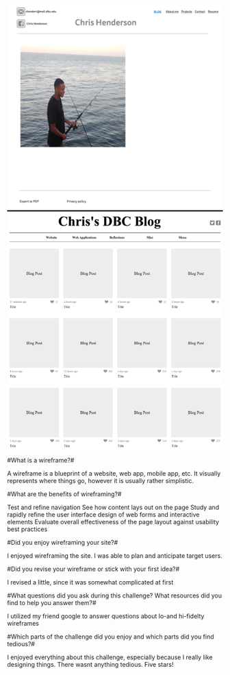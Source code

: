 ![Wireframe site](./week-2/wireframe-Home.png)
![Wireframe blog](./week-2/Wireframe-blog.png)





#What is a wireframe?#

A wireframe is a blueprint of a website, web app, mobile app, etc. It visually represents where things go, however it is usually rather simplistic.


#What are the benefits of wireframing?#

Test and refine navigation
See how content lays out on the page
Study and rapidly refine the user interface design of web forms and interactive elements
Evaluate overall effectiveness of the page layout against usability best practices


#Did you enjoy wireframing your site?#

I enjoyed wireframing the site. I was able to plan and anticipate target users.

#Did you revise your wireframe or stick with your first idea?#

I revised a little, since it was somewhat complicated at first



#What questions did you ask during this challenge? What resources did you find to help you answer them?#

I utilized my friend google to answer questions about lo-and hi-fidelty wireframes

#Which parts of the challenge did you enjoy and which parts did you find tedious?#


I enjoyed everything about this challenge, especially because I really like designing things. There wasnt anything tedious. Five stars!
